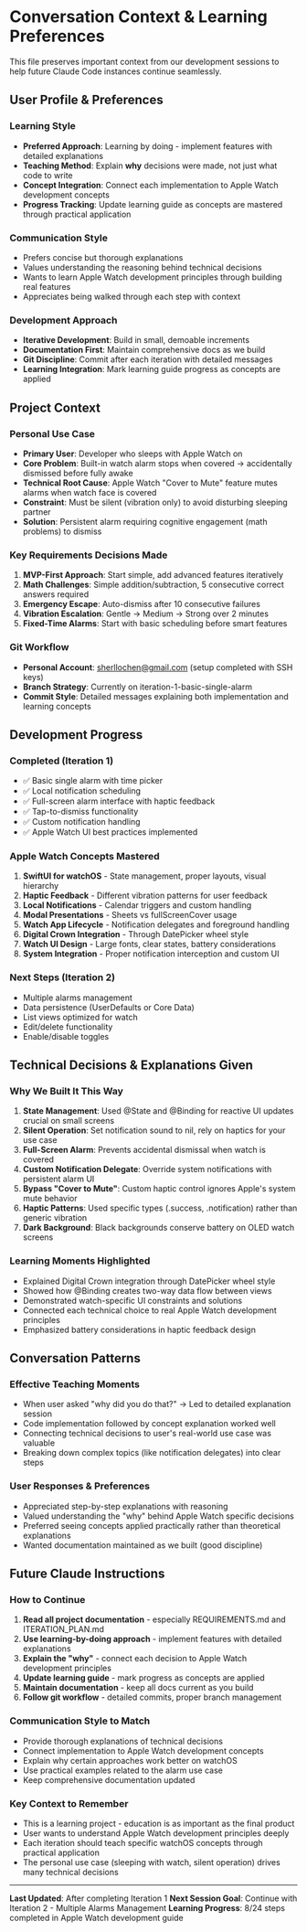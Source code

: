 # Conversation Context & Learning Preferences

This file preserves important context from our development sessions to help future Claude Code instances continue seamlessly.

## User Profile & Preferences

### Learning Style
- **Preferred Approach**: Learning by doing - implement features with detailed explanations
- **Teaching Method**: Explain **why** decisions were made, not just what code to write
- **Concept Integration**: Connect each implementation to Apple Watch development concepts
- **Progress Tracking**: Update learning guide as concepts are mastered through practical application

### Communication Style
- Prefers concise but thorough explanations
- Values understanding the reasoning behind technical decisions
- Wants to learn Apple Watch development principles through building real features
- Appreciates being walked through each step with context

### Development Approach
- **Iterative Development**: Build in small, demoable increments
- **Documentation First**: Maintain comprehensive docs as we build
- **Git Discipline**: Commit after each iteration with detailed messages
- **Learning Integration**: Mark learning guide progress as concepts are applied

## Project Context

### Personal Use Case
- **Primary User**: Developer who sleeps with Apple Watch on
- **Core Problem**: Built-in watch alarm stops when covered → accidentally dismissed before fully awake
- **Technical Root Cause**: Apple Watch "Cover to Mute" feature mutes alarms when watch face is covered
- **Constraint**: Must be silent (vibration only) to avoid disturbing sleeping partner
- **Solution**: Persistent alarm requiring cognitive engagement (math problems) to dismiss

### Key Requirements Decisions Made
1. **MVP-First Approach**: Start simple, add advanced features iteratively
2. **Math Challenges**: Simple addition/subtraction, 5 consecutive correct answers required
3. **Emergency Escape**: Auto-dismiss after 10 consecutive failures
4. **Vibration Escalation**: Gentle → Medium → Strong over 2 minutes
5. **Fixed-Time Alarms**: Start with basic scheduling before smart features

### Git Workflow
- **Personal Account**: sherllochen@gmail.com (setup completed with SSH keys)
- **Branch Strategy**: Currently on iteration-1-basic-single-alarm
- **Commit Style**: Detailed messages explaining both implementation and learning concepts

## Development Progress

### Completed (Iteration 1)
- ✅ Basic single alarm with time picker
- ✅ Local notification scheduling
- ✅ Full-screen alarm interface with haptic feedback
- ✅ Tap-to-dismiss functionality
- ✅ Custom notification handling
- ✅ Apple Watch UI best practices implemented

### Apple Watch Concepts Mastered
1. **SwiftUI for watchOS** - State management, proper layouts, visual hierarchy
2. **Haptic Feedback** - Different vibration patterns for user feedback
3. **Local Notifications** - Calendar triggers and custom handling
4. **Modal Presentations** - Sheets vs fullScreenCover usage
5. **Watch App Lifecycle** - Notification delegates and foreground handling
6. **Digital Crown Integration** - Through DatePicker wheel style
7. **Watch UI Design** - Large fonts, clear states, battery considerations
8. **System Integration** - Proper notification interception and custom UI

### Next Steps (Iteration 2)
- Multiple alarms management
- Data persistence (UserDefaults or Core Data)
- List views optimized for watch
- Edit/delete functionality
- Enable/disable toggles

## Technical Decisions & Explanations Given

### Why We Built It This Way
1. **State Management**: Used @State and @Binding for reactive UI updates crucial on small screens
2. **Silent Operation**: Set notification sound to nil, rely on haptics for your use case
3. **Full-Screen Alarm**: Prevents accidental dismissal when watch is covered
4. **Custom Notification Delegate**: Override system notifications with persistent alarm UI
5. **Bypass "Cover to Mute"**: Custom haptic control ignores Apple's system mute behavior
6. **Haptic Patterns**: Used specific types (.success, .notification) rather than generic vibration
7. **Dark Background**: Black backgrounds conserve battery on OLED watch screens

### Learning Moments Highlighted
- Explained Digital Crown integration through DatePicker wheel style
- Showed how @Binding creates two-way data flow between views
- Demonstrated watch-specific UI constraints and solutions
- Connected each technical choice to real Apple Watch development principles
- Emphasized battery considerations in haptic feedback design

## Conversation Patterns

### Effective Teaching Moments
- When user asked "why did you do that?" → Led to detailed explanation session
- Code implementation followed by concept explanation worked well
- Connecting technical decisions to user's real-world use case was valuable
- Breaking down complex topics (like notification delegates) into clear steps

### User Responses & Preferences
- Appreciated step-by-step explanations with reasoning
- Valued understanding the "why" behind Apple Watch specific decisions
- Preferred seeing concepts applied practically rather than theoretical explanations
- Wanted documentation maintained as we built (good discipline)

## Future Claude Instructions

### How to Continue
1. **Read all project documentation** - especially REQUIREMENTS.md and ITERATION_PLAN.md
2. **Use learning-by-doing approach** - implement features with detailed explanations
3. **Explain the "why"** - connect each decision to Apple Watch development principles
4. **Update learning guide** - mark progress as concepts are applied
5. **Maintain documentation** - keep all docs current as you build
6. **Follow git workflow** - detailed commits, proper branch management

### Communication Style to Match
- Provide thorough explanations of technical decisions
- Connect implementation to Apple Watch development concepts
- Explain why certain approaches work better on watchOS
- Use practical examples related to the alarm use case
- Keep comprehensive documentation updated

### Key Context to Remember
- This is a learning project - education is as important as the final product
- User wants to understand Apple Watch development principles deeply
- Each iteration should teach specific watchOS concepts through practical application
- The personal use case (sleeping with watch, silent operation) drives many technical decisions

---

**Last Updated**: After completing Iteration 1
**Next Session Goal**: Continue with Iteration 2 - Multiple Alarms Management
**Learning Progress**: 8/24 steps completed in Apple Watch development guide